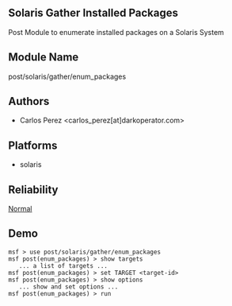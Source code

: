 ## Solaris Gather Installed Packages

Post Module to enumerate installed packages on a Solaris 
System


## Module Name
post/solaris/gather/enum_packages

## Authors
* Carlos Perez <carlos_perez[at]darkoperator.com>





## Platforms
* solaris

## Reliability
[Normal](https://github.com/rapid7/metasploit-framework/wiki/Exploit-Ranking)

## Demo

```
msf > use post/solaris/gather/enum_packages
msf post(enum_packages) > show targets
   ... a list of targets ...
msf post(enum_packages) > set TARGET <target-id>
msf post(enum_packages) > show options
   ... show and set options ...
msf post(enum_packages) > run
```
    
    